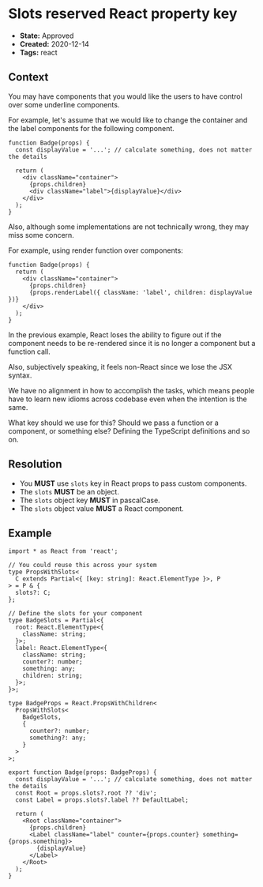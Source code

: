 # Slots reserved React property key

- **State:** Approved
- **Created:** 2020-12-14
- **Tags:** react

## Context

You may have components that you would like the users to have control over
some underline components.

For example, let's assume that we would like to change the container and the
label components for the following component.

```tsx
function Badge(props) {
  const displayValue = '...'; // calculate something, does not matter the details

  return (
    <div className="container">
      {props.children}
      <div className="label">{displayValue}</div>
    </div>
  );
}
```

Also, although some implementations are not technically wrong, they may miss
some concern.

For example, using render function over components:

```tsx
function Badge(props) {
  return (
    <div className="container">
      {props.children}
      {props.renderLabel({ className: 'label', children: displayValue })}
    </div>
  );
}
```

In the previous example, React loses the ability to figure out if the component
needs to be re-rendered since it is no longer a component but a function call.

Also, subjectively speaking, it feels non-React since we lose the JSX syntax.

We have no alignment in how to accomplish the tasks, which means people have to
learn new idioms across codebase even when the intention is the same.

What key should we use for this? Should we pass a function or a component, or
something else? Defining the TypeScript definitions and so on.

## Resolution

- You **MUST** use `slots` key in React props to pass custom components.
- The `slots` **MUST** be an object.
- The `slots` object key **MUST** in pascalCase.
- The `slots` object value **MUST** a React component.

## Example

```tsx
import * as React from 'react';

// You could reuse this across your system
type PropsWithSlots<
  C extends Partial<{ [key: string]: React.ElementType }>, P
> = P & {
  slots?: C;
};

// Define the slots for your component
type BadgeSlots = Partial<{
  root: React.ElementType<{
    className: string;
  }>;
  label: React.ElementType<{
    className: string;
    counter?: number;
    something: any;
    children: string;
  }>;
}>;

type BadgeProps = React.PropsWithChildren<
  PropsWithSlots<
    BadgeSlots,
    {
      counter?: number;
      something?: any;
    }
  >
>;

export function Badge(props: BadgeProps) {
  const displayValue = '...'; // calculate something, does not matter the details
  const Root = props.slots?.root ?? 'div';
  const Label = props.slots?.label ?? DefaultLabel;

  return (
    <Root className="container">
      {props.children}
      <Label className="label" counter={props.counter} something={props.something}>
        {displayValue}
      </Label>
    </Root>
  );
}
```
